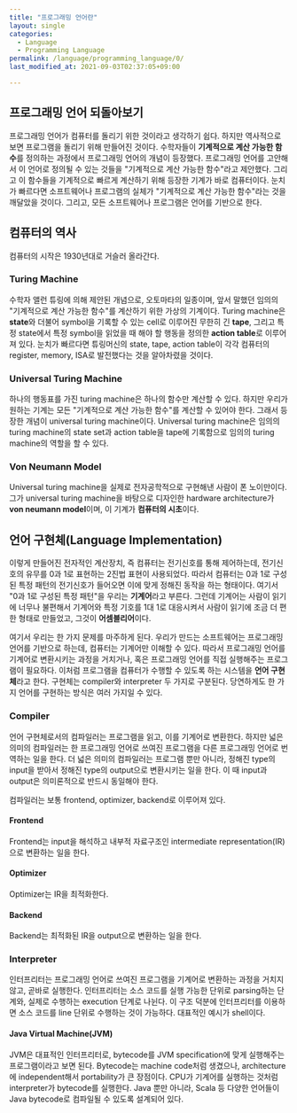 ```yaml
---
title: "프로그래밍 언어란"
layout: single
categories:
  - Language
  - Programming Language
permalink: /language/programming_language/0/
last_modified_at: 2021-09-03T02:37:05+09:00

---
```


## 프로그래밍 언어 되돌아보기

프로그래밍 언어가 컴퓨터를 돌리기 위한 것이라고 생각하기 쉽다.
하지만 역사적으로 보면 프로그램을 돌리기 위해 만들어진 것이다.
수학자들이 **기계적으로 계산 가능한 함수**를 정의하는 과정에서 프로그래밍 언어의 개념이 등장했다.
프로그래밍 언어를 고안해서 이 언어로 정의될 수 있는 것들을 "기계적으로 계산 가능한 함수"라고 제안했다.
그리고 이 함수들을 기계적으로 빠르게 계산하기 위해 등장한 기계가 바로 컴퓨터이다.
눈치가 빠르다면 소프트웨어나 프로그램의 실체가 "기계적으로 계산 가능한 함수"라는 것을 깨달았을 것이다.
그리고, 모든 소프트웨어나 프로그램은 언어를 기반으로 한다.

## 컴퓨터의 역사

컴퓨터의 시작은 1930년대로 거슬러 올라간다.

### Turing Machine

수학자 앨런 튜링에 의해 제안된 개념으로, 오토마타의 일종이며, 앞서 말했던 임의의 "기계적으로 계산 가능한 함수"를 계산하기 위한 가상의 기계이다.
Turing machine은 **state**와 더불어 symbol을 기록할 수 있는 cell로 이루어진 무한히 긴 **tape**, 그리고 특정 state에서 특정 symbol을 읽었을 때 해야 할 행동을 정의한 **action table**로 이루어져 있다.
눈치가 빠르다면 튜링머신의 state, tape, action table이 각각 컴퓨터의 register, memory, ISA로 발전했다는 것을 알아차렸을 것이다.

### Universal Turing Machine

하나의 행동표를 가진 turing machine은 하나의 함수만 계산할 수 있다.
하지만 우리가 원하는 기계는 모든 "기계적으로 계산 가능한 함수"를 계산할 수 있어야 한다. 그래서 등장한 개념이 universal turing machine이다.
Universal turing machine은 임의의 turing machine의 state set과 action table을 tape에 기록함으로 임의의 turing machine의 역할을 할 수 있다.

### Von Neumann Model

Universal turing machine을 실제로 전자공학적으로 구현해낸 사람이 폰 노이만이다.
그가 universal turing machine을 바탕으로 디자인한 hardware architecture가 **von neumann model**이며, 이 기계가 **컴퓨터의 시초**이다.

## 언어 구현체(Language Implementation)

이렇게 만들어진 전자적인 계산장치, 즉 컴퓨터는 전기신호를 통해 제어하는데, 전기신호의 유무를 0과 1로 표현하는 2진법 표현이 사용되었다.
따라서 컴퓨터는 0과 1로 구성된 특정 패턴의 전기신호가 들어오면 이에 맞게 정해진 동작을 하는 형태이다.
여기서 "0과 1로 구성된 특정 패턴"을 우리는 **기계어**라고 부른다.
그런데 기계어는 사람이 읽기에 너무나 불편해서 기계어와 특정 기호를 1대 1로 대응시켜서 사람이 읽기에 조금 더 편한 형태로 만들었고, 그것이 **어셈블리어**이다.

여기서 우리는 한 가지 문제를 마주하게 된다.
우리가 만드는 소프트웨어는 프로그래밍 언어를 기반으로 하는데, 컴퓨터는 기계어만 이해할 수 있다.
따라서 프로그래밍 언어를 기계어로 변환시키는 과정을 거치거나, 혹은 프로그래밍 언어를 직접 실행해주는 프로그램이 필요하다.
이처럼 프로그램을 컴퓨터가 수행할 수 있도록 하는 시스템을 **언어 구현체**라고 한다.
구현체는 compiler와 interpreter 두 가지로 구분된다.
당연하게도 한 가지 언어를 구현하는 방식은 여러 가지일 수 있다.

### Compiler

언어 구현체로서의 컴파일러는 프로그램을 읽고, 이를 기계어로 변환한다.
하지만 넓은 의미의 컴파일러는 한 프로그래밍 언어로 쓰여진 프로그램을 다른 프로그래밍 언어로 번역하는 일을 한다.
더 넓은 의미의 컴파일러는 프로그램 뿐만 아니라, 정해진 type의 input을 받아서 정해진 type의 output으로 변환시키는 일을 한다.
이 때 input과 output은 의미론적으로 반드시 동일해야 한다.

컴파일러는 보통 frontend, optimizer, backend로 이루어져 있다.

#### Frontend

Frontend는 input을 해석하고 내부적 자료구조인 intermediate representation(IR)으로 변환하는 일을 한다.

#### Optimizer

Optimizer는 IR을 최적화한다.

#### Backend

Backend는 최적화된 IR을 output으로 변환하는 일을 한다.

### Interpreter

인터프리터는 프로그래밍 언어로 쓰여진 프로그램을 기계어로 변환하는 과정을 거치지 않고, 곧바로 실행한다.
인터프리터는 소스 코드를 실행 가능한 단위로 parsing하는 단계와, 실제로 수행하는 execution 단계로 나뉜다.
이 구조 덕분에 인터프리터를 이용하면 소스 코드를 line 단위로 수행하는 것이 가능하다. 대표적인 예시가 shell이다.

#### Java Virtual Machine(JVM)

JVM은 대표적인 인터프리터로, bytecode를 JVM specification에 맞게 실행해주는 프로그램이라고 보면 된다.
Bytecode는 machine code처럼 생겼으나, architecture에 independent해서 portability가 큰 장점이다.
CPU가 기계어를 실행하는 것처럼 interpreter가 bytecode를 실행한다.
Java 뿐만 아니라, Scala 등 다양한 언어들이 Java bytecode로 컴파일될 수 있도록 설계되어 있다.
